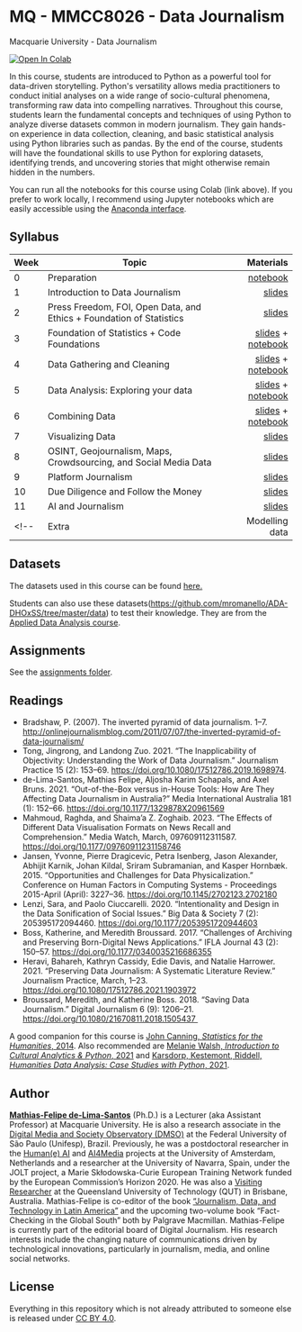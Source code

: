 # MQ - MMCC8026 - Data Journalism
Macquarie University - Data Journalism


[![Open In Colab](https://colab.research.google.com/assets/colab-badge.svg)](http://colab.research.google.com/github/mathiasfls/MQ-MMCC8026-Data_Journalism/)

In this course, students are introduced to Python as a powerful tool for data-driven storytelling. Python's versatility allows media practitioners to conduct initial analyses on a wide range of socio-cultural phenomena, transforming raw data into compelling narratives. Throughout this course, students learn the fundamental concepts and techniques of using Python to analyze diverse datasets common in modern journalism. They gain hands-on experience in data collection, cleaning, and basic statistical analysis using Python libraries such as pandas. By the end of the course, students will have the foundational skills to use Python for exploring datasets, identifying trends, and uncovering stories that might otherwise remain hidden in the numbers.

You can run all the notebooks for this course using Colab (link above). If you prefer to work locally, I recommend using Jupyter notebooks which are easily accessible using the [Anaconda interface](https://www.anaconda.com/products/individual). 

## Syllabus

| Week         | Topic           | Materials  |
| ------------- |-------------| -----:|
| 0      | Preparation | <a href='0_HelloWorld.ipynb'>notebook</a> |
| 1      | Introduction to Data Journalism| <a href='https://www.canva.com/design/DAGMlLW159w/zrNz95xhRk8zHKvLFo1lUA/view?utm_content=DAGMlLW159w&utm_campaign=designshare&utm_medium=link&utm_source=editor'>slides</a> |
| 2      | Press Freedom, FOI, Open Data, and Ethics + Foundation of Statistics | <a href='https://www.canva.com/design/DAGMlYEhag0/OtViOlgJ79Qwcmzpx8bKyg/view?utm_content=DAGMlYEhag0&utm_campaign=share_your_design&utm_medium=link&utm_source=shareyourdesignpanel'>slides</a>|
| 3      | Foundation of Statistics + Code Foundations| <a href='https://www.canva.com/design/DAGMlKymb2o/yZwqw4EHSWhB8-AhB2i19A/view?utm_content=DAGMlKymb2o&utm_campaign=designshare&utm_medium=link&utm_source=editor'>slides</a> + <a href='1_Python_crash_course.ipynb'>notebook</a> |
| 4      | Data Gathering and Cleaning | <a href='https://www.canva.com/design/DAGOnsAOxWU/GF5ReqaGRbtRDKGI6Hrt4A/view?utm_content=DAGOnsAOxWU&utm_campaign=designshare&utm_medium=link&utm_source=editor'>slides</a> + <a href='2_Hands_on.ipynb'>notebook</a> |
| 5      | Data Analysis: Exploring your data | <a href='https://www.canva.com/design/DAGMlEyzhhU/kAD7zNPPmPcNqV_Odr5ixw/view?utm_content=DAGMlEyzhhU&utm_campaign=designshare&utm_medium=link&utm_source=editor'>slides</a> + <a href='3_Hands_on.ipynb'>notebook</a> |
| 6      | Combining Data | <a href='https://www.canva.com/design/DAGMlPIWe8g/Zo9p-TBxkbyrI2cYAgWr1w/view?utm_content=DAGMlPIWe8g&utm_campaign=designshare&utm_medium=link&utm_source=editor'>slides</a> + <a href='4_Hands_on.ipynb'>notebook</a> |
| 7      | Visualizing Data | <a href='https://www.canva.com/design/DAGMlGOqqKg/NepWiEZDUh2vwe8BKiZRDQ/view?utm_content=DAGMlGOqqKg&utm_campaign=designshare&utm_medium=link&utm_source=editor'>slides</a> |
| 8      | OSINT, Geojournalism, Maps, Crowdsourcing, and Social Media Data | <a href='-----'>slides</a> |
| 9      | Platform Journalism | <a href='-----'>slides</a> |
| 10      | Due Diligence and Follow the Money | <a href='-----'>slides</a> |
| 11      | AI and Journalism | <a href='-----'>slides</a> |
<!-- | Extra      | Modelling data  | <a href='6.1_Modelling.ipynb'>notebook</a> |-->

## Datasets
 
The datasets used in this course can be found [here.](https://github.com/mathiasfls/MQ-MMCC8026-Data_Journalism/tree/main/data)


Students can also use these datasets(https://github.com/mromanello/ADA-DHOxSS/tree/master/data) to test their knowledge. They are from the [Applied Data Analysis course](https://github.com/mromanello/ADA-DHOxSS).

## Assignments

See the [assignments folder](assignments/).

## Readings

- Bradshaw, P. (2007). The inverted pyramid of data journalism. 1–7. http://onlinejournalismblog.com/2011/07/07/the-inverted-pyramid-of-data-journalism/ 
- Tong, Jingrong, and Landong Zuo. 2021. “The Inapplicability of Objectivity: Understanding the Work of Data Journalism.” Journalism Practice 15 (2): 153–69. https://doi.org/10.1080/17512786.2019.1698974.
- de-Lima-Santos, Mathias Felipe, Aljosha Karim Schapals, and Axel Bruns. 2021. “Out-of-the-Box versus in-House Tools: How Are They Affecting Data Journalism in Australia?” Media International Australia 181 (1): 152–66. https://doi.org/10.1177/1329878X20961569
- Mahmoud, Raghda, and Shaima’a Z. Zoghaib. 2023. “The Effects of Different Data Visualisation Formats on News Recall and Comprehension.” Media Watch, March, 097609112311587. https://doi.org/10.1177/09760911231158746
- Jansen, Yvonne, Pierre Dragicevic, Petra Isenberg, Jason Alexander, Abhijit Karnik, Johan Kildal, Sriram Subramanian, and Kasper Hornbæk. 2015. “Opportunities and Challenges for Data Physicalization.” Conference on Human Factors in Computing Systems - Proceedings 2015-April (April): 3227–36. https://doi.org/10.1145/2702123.2702180
- Lenzi, Sara, and Paolo Ciuccarelli. 2020. “Intentionality and Design in the Data Sonification of Social Issues.” Big Data & Society 7 (2): 205395172094460. https://doi.org/10.1177/2053951720944603
- Boss, Katherine, and Meredith Broussard. 2017. “Challenges of Archiving and Preserving Born-Digital News Applications.” IFLA Journal 43 (2): 150–57. https://doi.org/10.1177/0340035216686355
- Heravi, Bahareh, Kathryn Cassidy, Edie Davis, and Natalie Harrower. 2021. “Preserving Data Journalism: A Systematic Literature Review.” Journalism Practice, March, 1–23. https://doi.org/10.1080/17512786.2021.1903972
- Broussard, Meredith, and Katherine Boss. 2018. “Saving Data Journalism.” Digital Journalism 6 (9): 1206–21. https://doi.org/10.1080/21670811.2018.1505437 


A good companion for this course is [John Canning, *Statistics for the Humanities*, 2014](http://statisticsforhumanities.net/book/). Also recommended are [Melanie Walsh, *Introduction to Cultural Analytics & Python*, 2021](https://melaniewalsh.github.io/Intro-Cultural-Analytics/welcome.html) and [Karsdorp, Kestemont, Riddell, *Humanities Data Analysis: Case Studies with Python*, 2021](https://www.humanitiesdataanalysis.org/index.html).

## Author

[**Mathias-Felipe de-Lima-Santos**](https://www.uva.nl/en/profile/d/e/m.f.de-lima-santos/m.f.de-lima-santos.html) (Ph.D.) is a Lecturer (aka Assistant Professor) at Macquarie University. He is also a research associate in the [Digital Media and Society Observatory (DMSO)](https://dmso.unifesp.br/) at the Federal University of São Paulo (Unifesp), Brazil. Previously, he was a postdoctoral researcher in the [Human(e) AI](https://humane-ai.nl/) and [AI4Media](https://www.ai4media.eu/) projects at the University of Amsterdam, Netherlands and a researcher at the University of Navarra, Spain, under the JOLT project, a Marie Skłodowska-Curie European Training Network funded by the European Commission’s Horizon 2020. He was also a [Visiting Researcher](https://research.qut.edu.au/dmrc/people/mathias-felipe-de-lima-santos/) at the Queensland University of Technology (QUT) in Brisbane, Australia. Mathias-Felipe is co-editor of the book [“Journalism, Data, and Technology in Latin America”](https://doi.org/10.1007/978-3-030-65860-1) and the upcoming two-volume book “Fact-Checking in the Global South” both by Palgrave Macmillan. Mathias-Felipe is currently part of the editorial board of Digital Journalism. His research interests include the changing nature of communications driven by technological innovations, particularly in journalism, media, and online social networks. 


## License

Everything in this repository which is not already attributed to someone else is released under [CC BY 4.0](https://creativecommons.org/licenses/by/4.0/). 
